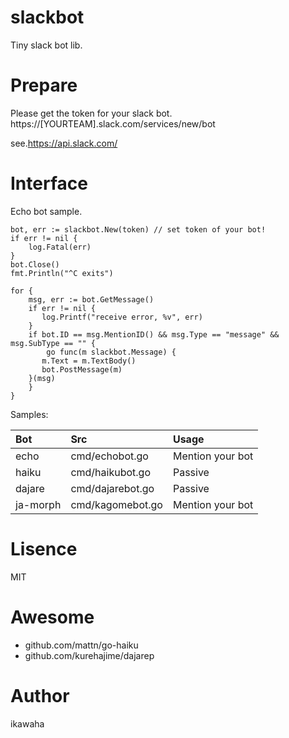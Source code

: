 # slackbot

Tiny slack bot lib.

# Prepare

Please get the token for your slack bot.
https://[YOURTEAM].slack.com/services/new/bot

see.https://api.slack.com/

# Interface

Echo bot sample.

```
bot, err := slackbot.New(token) // set token of your bot!
if err != nil {
    log.Fatal(err)
}
bot.Close()
fmt.Println("^C exits")

for {
    msg, err := bot.GetMessage()
    if err != nil {
       log.Printf("receive error, %v", err)
    }
    if bot.ID == msg.MentionID() && msg.Type == "message" && msg.SubType == "" {
        go func(m slackbot.Message) {
	   m.Text = m.TextBody()
	   bot.PostMessage(m)
	}(msg)
    }
}
```

Samples:

|Bot |Src            |Usage            |
|:---|:---           |:---             |
|echo|cmd/echobot.go | Mention your bot|
|haiku|cmd/haikubot.go| Passive        |
|dajare|cmd/dajarebot.go| Passive      |
|ja-morph|cmd/kagomebot.go| Mention your bot|

# Lisence

MIT

# Awesome

* github.com/mattn/go-haiku
* github.com/kurehajime/dajarep

# Author

ikawaha

